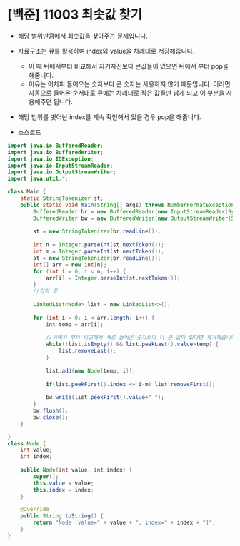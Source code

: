 # [백준] 11003 최솟값 찾기

- 해당 범위만큼에서 최솟값을 찾아주는 문제입니다.
- 자료구조는 큐를 활용하여 index와 value을 차례대로 저장해줍니다.
  - 이 때 뒤에서부터 비교해서 자기자신보다 큰값들이 있으면 뒤에서 부터 pop을 해줍니다.
  - 이유는 어차피 들어오는 숫자보다 큰 숫자는 사용하지 않기 때문입니다. 이러면 자동으로 들어온 순서대로 큐에는 차례대로 작은 값들만 남게 되고 이 부분을 사용해주면 됩니다.
- 해당 범위를 벗어난 index를 계속 확인해서 있을 경우 pop을 해줍니다.



- 소스코드

```java
import java.io.BufferedReader;
import java.io.BufferedWriter;
import java.io.IOException;
import java.io.InputStreamReader;
import java.io.OutputStreamWriter;
import java.util.*;

class Main {
	static StringTokenizer st;
	public static void main(String[] args) throws NumberFormatException, IOException {
		BufferedReader br = new BufferedReader(new InputStreamReader(System.in));
		BufferedWriter bw = new BufferedWriter(new OutputStreamWriter(System.out));
		
		st = new StringTokenizer(br.readLine());
		
		int n = Integer.parseInt(st.nextToken());
		int m = Integer.parseInt(st.nextToken());
		st = new StringTokenizer(br.readLine());
		int[] arr = new int[n];
		for (int i = 0; i < n; i++) {
			arr[i] = Integer.parseInt(st.nextToken());
		}
		//입력 끝
		
		LinkedList<Node> list = new LinkedList<>();
		
		for (int i = 0; i < arr.length; i++) {
			int temp = arr[i];
			
			//뒤에서 부터 비교해서 새로 들어온 숫자보다 더 큰 값이 있다면 제거해줍니다.
			while(!list.isEmpty() && list.peekLast().value>temp) {
				list.removeLast();
			}
			
			list.add(new Node(temp, i));
			
			if(list.peekFirst().index <= i-m) list.removeFirst();
			
			bw.write(list.peekFirst().value+" ");
		}
		bw.flush();
		bw.close();
	}

}
class Node {
	int value;
	int index;
	
	public Node(int value, int index) {
		super();
		this.value = value;
		this.index = index;
	}

	@Override
	public String toString() {
		return "Node [value=" + value + ", index=" + index + "]";
	}
}
```


